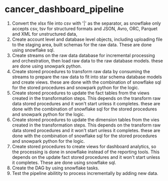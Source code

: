 # cancer_dashboard_pipeline

1. Convert the xlsx file into csv with '|' as the separator, as snowflake only accepts csv, tsv for structured formats and JSON, Avro, ORC, Parquet and XML for unstructured data,
2. Create account level and database level objects, including uploading file to the staging area, built schemas for the raw data. These are done using snowflake sql.
3. Create streams on the raw data database for incremental processing and orchestration, then load raw data to the raw database models. these are done using snowpark python.
4. Create stored procedures to transform raw data by consuming the streams to prepare the raw data to fit into star schema database models and create views. these are done with the combination of snowflake sql for the stored procedures and snowpark python for the logic.
5. Create stored procedures to update the fact tables from the views created in the transformation steps. This depends on the transform raw data stored procedures and it won't start unless it completes. these are done with the combination of snowflake sql for the stored procedures and snowpark python for the logic.
6. Create stored procedures to update the dimension tables from the vies created in the transformation steps. This depends on the transform raw data stored procedures and it won't start unless it completes. these are done with the combination of snowflake sql for the stored procedures and snowpark python for the logic.
7. Create stored procedures to create views for dashboard analytics, so the processing is done in snowflake instead of the reporting tools. This depends on the update fact stored procedures and it won't start unless it completes. These are done using snowflake sql.
8.  Create the DAG by using snowflake tasks.
9. Test the pipeline abilitity to process incrementally by adding new data.

